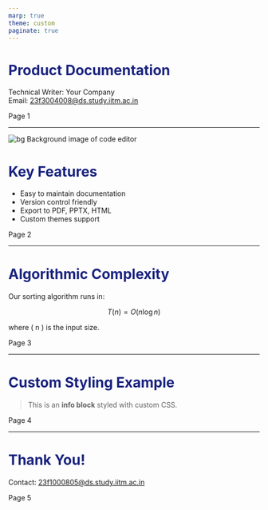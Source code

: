 ```yaml
---
marp: true
theme: custom
paginate: true
---
```


<!--
Custom CSS theme
-->
<style>
section {
  font-family: 'Segoe UI', Tahoma, Geneva, Verdana, sans-serif;
  color: #333;
  background-color: #f9f9f9;
}
h1, h2, h3 {
  color: #1a237e;
}
section.dark-overlay {
  position: relative;
  color: white;
  text-shadow: 0 0 10px rgba(0,0,0,0.7);
}
section.dark-overlay::before {
  content: "";
  position: absolute;
  inset: 0;
  background: rgba(0,0,0,0.5);
  z-index: 0;
}
section.dark-overlay > * {
  position: relative;
  z-index: 1;
}
blockquote.info {
  background: #e8f0fe;
  border-left: 6px solid #1a237e;
  padding: 1em 1.5em;
  color: #1a237e;
  border-radius: 4px;
}
</style>

# Product Documentation

Technical Writer: Your Company  
Email: 23f3004008@ds.study.iitm.ac.in

<footer>Page 1</footer>

---

<!-- Slide with Markdown background image (required by checker!) -->

![bg Background image of code editor](https://images.unsplash.com/photo-1504384308090-c894fdcc538d?auto=format&fit=crop&w=1350&q=80)

<!-- Marp directives for background styling -->

<!--
_backgroundSize: cover
_backgroundPosition: center
_class: dark-overlay
-->

# Key Features

- Easy to maintain documentation  
- Version control friendly  
- Export to PDF, PPTX, HTML  
- Custom themes support

<footer>Page 2</footer>

---

# Algorithmic Complexity

Our sorting algorithm runs in:

$$
T(n) = O(n \log n)
$$

where \( n \) is the input size.

<footer>Page 3</footer>

---

# Custom Styling Example

> This is an **info block** styled with custom CSS.

<footer>Page 4</footer>

---

# Thank You!

Contact: 23f1000805@ds.study.iitm.ac.in

<footer>Page 5</footer>
